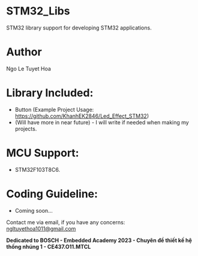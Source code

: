 # STM32_Libs
STM32 library support for developing STM32 applications.

# Author
Ngo Le Tuyet Hoa

# Library Included:
- Button (Example Project Usage: https://github.com/KhanhEK2846/Led_Effect_STM32)
- (Will have more in near future) - I will write if needed when making my projects.

# MCU Support:
- STM32F103T8C6.

# Coding Guideline:
- Coming soon...

Contact me via email, if you have any concerns: ngltuyethoa1011@gmail.com

<b>Dedicated to BOSCH - Embedded Academy 2023 - Chuyên đề thiết kế hệ thống nhúng 1 - CE437.O11.MTCL</b>
